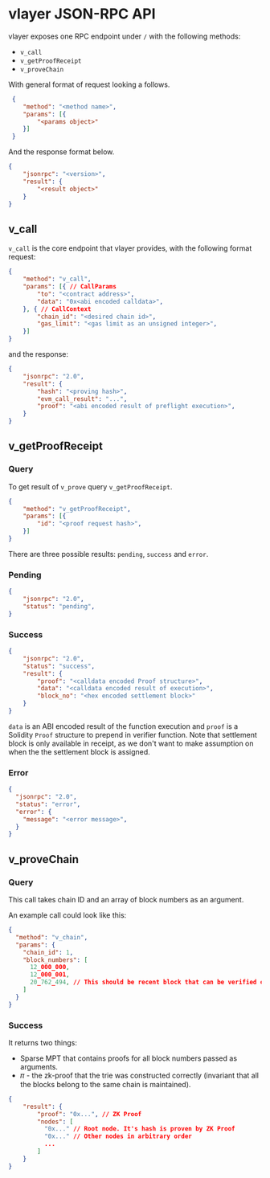 # vlayer JSON-RPC API

vlayer exposes one RPC endpoint under `/` with the following methods:
- `v_call`
- `v_getProofReceipt`
- `v_proveChain`

With general format of request looking a follows.

```json
 {
    "method": "<method name>",
    "params": [{
        "<params object>"
    }]
 }
```

And the response format below.

```json
{
    "jsonrpc": "<version>",
    "result": {
        "<result object>"
    }
}
```


## v_call
`v_call` is the core endpoint that vlayer provides, with the following format request:

```json
{
    "method": "v_call",
    "params": [{ // CallParams   
        "to": "<contract address>",
        "data": "0x<abi encoded calldata>",
    }, { // CallContext
        "chain_id": "<desired chain id>",
        "gas_limit": "<gas limit as an unsigned integer>",
    }]
}
```

and the response:

```json
{
    "jsonrpc": "2.0",
    "result": {
        "hash": "<proving hash>",
        "evm_call_result": "...",
        "proof": "<abi encoded result of preflight execution>",
    }
}
```

## v_getProofReceipt

### Query
To get result of `v_prove` query `v_getProofReceipt`. 

```json
{
    "method": "v_getProofReceipt",
    "params": [{   
        "id": "<proof request hash>",
    }]
}
```

There are three possible results: `pending`, `success` and `error`.

### Pending

```json
{
    "jsonrpc": "2.0",
    "status": "pending",
}
```

### Success

```json
{
    "jsonrpc": "2.0",
    "status": "success",
    "result": {        
        "proof": "<calldata encoded Proof structure>",
        "data": "<calldata encoded result of execution>",
        "block_no": "<hex encoded settlement block>"
    }
}
```

`data` is an ABI encoded result of the function execution and `proof` is a Solidity `Proof` structure to prepend in verifier function. Note that settlement block is only available in receipt, as we don't want to make assumption on when the the settlement block is assigned.

### Error

```json
{
  "jsonrpc": "2.0",
  "status": "error",
  "error": {
    "message": "<error message>",
  }
}
```

## v_proveChain

### Query

This call takes chain ID and an array of block numbers as an argument.

An example call could look like this:

```json
{
  "method": "v_chain",
  "params": {
    "chain_id": 1,
    "block_numbers": [
      12_000_000,
      12_000_001,
      20_762_494, // This should be recent block that can be verified on-chain
    ]
  }
}
```

### Success

It returns two things:
* Sparse MPT that contains proofs for all block numbers passed as arguments.
* 𝜋 - the zk-proof that the trie was constructed correctly (invariant that all the blocks belong to the same chain is maintained).

```json
{
    "result": {
        "proof": "0x...", // ZK Proof
        "nodes": [
          "0x..." // Root node. It's hash is proven by ZK Proof
          "0x..." // Other nodes in arbitrary order
          ...
        ]
    }
}
```
